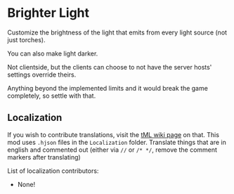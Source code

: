 # Brighter Light
Customize the brightness of the light that emits from every light source (not just torches).

You can also make light darker.

Not clientside, but the clients can choose to not have the server hosts' settings override theirs.

Anything beyond the implemented limits and it would break the game completely, so settle with that.

## Localization
If you wish to contribute translations, visit the [tML wiki page](https://github.com/tModLoader/tModLoader/wiki/Localization) on that.
This mod uses `.hjson` files in the `Localization` folder.
Translate things that are in english and commented out (either via `//` or `/* */`, remove the comment markers after translating)

List of localization contributors:
* None!